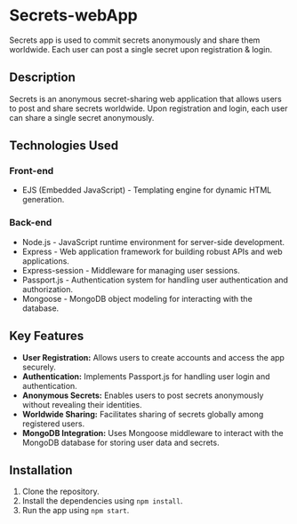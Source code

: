 # Secrets-webApp

Secrets app is used to commit secrets anonymously and share them worldwide. Each user can post a single secret upon registration & login.

## Description

Secrets is an anonymous secret-sharing web application that allows users to post and share secrets worldwide. Upon registration and login, each user can share a single secret anonymously.

## Technologies Used

### Front-end
- EJS (Embedded JavaScript) - Templating engine for dynamic HTML generation.

### Back-end
- Node.js - JavaScript runtime environment for server-side development.
- Express - Web application framework for building robust APIs and web applications.
- Express-session - Middleware for managing user sessions.
- Passport.js - Authentication system for handling user authentication and authorization.
- Mongoose - MongoDB object modeling for interacting with the database.

## Key Features

- **User Registration:** Allows users to create accounts and access the app securely.
- **Authentication:** Implements Passport.js for handling user login and authentication.
- **Anonymous Secrets:** Enables users to post secrets anonymously without revealing their identities.
- **Worldwide Sharing:** Facilitates sharing of secrets globally among registered users.
- **MongoDB Integration:** Uses Mongoose middleware to interact with the MongoDB database for storing user data and secrets.


## Installation

1. Clone the repository.
2. Install the dependencies using `npm install`.
3. Run the app using `npm start`.


